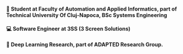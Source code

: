 #### 🏫 Student at Faculty of Automation and Applied Informatics, part of Technical University Of Cluj-Napoca, BSc Systems Engineering
#### 💻 Software Engineer at 3SS (3 Screen Solutions)
#### 👾 Deep Learning Research, part of ADAPTED Research Group.
